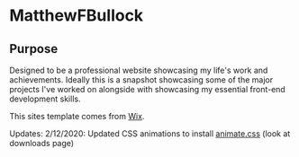 # MatthewFBullock
## Purpose
Designed to be a professional website showcasing my life's work and achievements. Ideally this is a snapshot showcasing some of the major projects I've worked on alongside with showcasing my essential front-end development skills.

This sites template comes from [Wix](https://wix.com).

Updates:
2/12/2020: Updated CSS animations to install [animate.css](https://daneden.github.io/animate.css/) (look at downloads page)